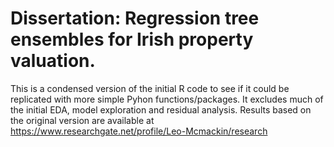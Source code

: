 # Dissertation: Regression tree ensembles for Irish property valuation. 

This is a condensed version of the initial R code to see if it could be replicated with more simple Pyhon functions/packages. It excludes much of the initial EDA, model exploration and residual analysis. Results based on the original version are available at https://www.researchgate.net/profile/Leo-Mcmackin/research

